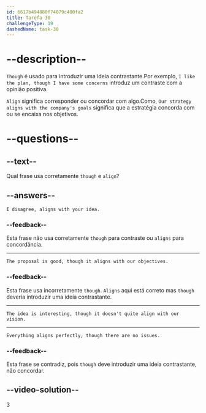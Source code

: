 ```yaml
---
id: 6617b494880f74079c400fa2
title: Tarefa 30
challengeType: 19
dashedName: task-30
---
```


# --description--

`Though` é usado para introduzir uma ideia contrastante.Por exemplo, `I like the plan, though I have some concerns` introduz um contraste com a opinião positiva.

`Align` significa corresponder ou concordar com algo.Como, `Our strategy aligns with the company's goals` significa que a estratégia concorda com ou se encaixa nos objetivos.

# --questions--

## --text--

Qual frase usa corretamente `though` e `align`?

## --answers--

`I disagree, aligns with your idea.`

### --feedback--

Esta frase não usa corretamente `though` para contraste ou `aligns` para concordância.

---

`The proposal is good, though it aligns with our objectives.`

### --feedback--

Esta frase usa incorretamente `though`. `Aligns` aqui está correto mas `though` deveria introduzir uma ideia contrastante.

---

`The idea is interesting, though it doesn't quite align with our vision.`

---

`Everything aligns perfectly, though there are no issues.`

### --feedback--

Esta frase se contradiz, pois `though` deve introduzir uma ideia contrastante, não concordar.

## --video-solution--

3

